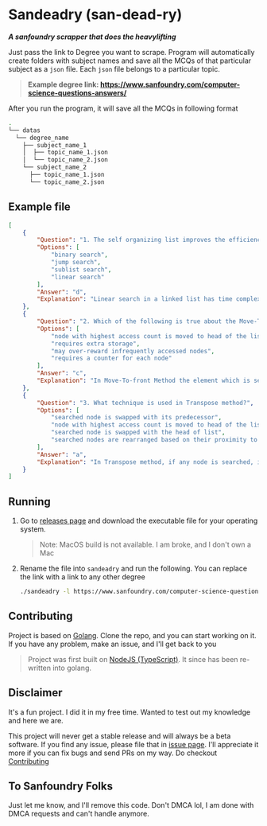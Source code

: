 # Sandeadry (san-dead-ry)
***A sanfoundry scrapper that does the heavylifting***

Just pass the link to Degree you want to scrape. Program will automatically create folders with subject names and save all the MCQs of that particular subject as a `json` file. Each `json` file belongs to a particular topic.

> **Example degree link: https://www.sanfoundry.com/computer-science-questions-answers/**

After you run the program, it will save all the MCQs in following format

```bash
.
└── datas
  └── degree_name
    ├── subject_name_1
    │  ├── topic_name_1.json
    │  └── topic_name_2.json
    └── subject_name_2
      ├── topic_name_1.json
      └── topic_name_2.json
```

## Example file

```json
[
    {
        "Question": "1. The self organizing list improves the efficiency of _______",
        "Options": [
            "binary search",
            "jump search",
            "sublist search",
            "linear search"
        ],
        "Answer": "d",
        "Explanation": "Linear search in a linked list has time complexity O(n). To improve the efficiency of the linear search the self organizing list is used. A self-organizing list improves the efficiency of linear search by moving more frequently accessed elements towards the head of the list."
    },
    {
        "Question": "2. Which of the following is true about the Move-To-Front Method for rearranging nodes?",
        "Options": [
            "node with highest access count is moved to head of the list",
            "requires extra storage",
            "may over-reward infrequently accessed nodes",
            "requires a counter for each node"
        ],
        "Answer": "c",
        "Explanation": "In Move-To-front Method the element which is searched is moved to the head of the list. And if a node is searched even once, it is moved to the head of the list and given maximum priority even if it is not going to be accessed frequently in the future. Such a situation is referred to as over-rewarding."
    },
    {
        "Question": "3. What technique is used in Transpose method?",
        "Options": [
            "searched node is swapped with its predecessor",
            "node with highest access count is moved to head of the list",
            "searched node is swapped with the head of list",
            "searched nodes are rearranged based on their proximity to the head node"
        ],
        "Answer": "a",
        "Explanation": "In Transpose method, if any node is searched, it is swapped with the node in front unless it is the head of the list. So, in Transpose method searched node is swapped with its predecessor."
    }
]
```

## Running

1. Go to [releases page](https://github.com/smartclash/Sandeadry/releases) and download the executable file for your operating system.
    > Note: MacOS build is not available. I am broke, and I don't own a Mac

2. Rename the file into `sandeadry` and run the following. You can replace the link with a link to any other degree
    ```bash
    ./sandeadry -l https://www.sanfoundry.com/computer-science-questions-answers/
    ```

## Contributing

Project is based on [Golang](https://golang.org/). Clone the repo, and you can start working on it. If you have any problem, make an issue, and I'll get back to you

> Project was first built on [NodeJS (TypeScript)](https://github.com/smartclash/Sandeadry/tree/nodejs). It since has been re-written into golang.

## Disclaimer

It's a fun project. I did it in my free time. Wanted to test out my knowledge and here we are.

This project will never get a stable release and will always be a beta software. If you find any issue, please file that in [issue page](https://github.com/smartclash/Sandeadry/issues).
I'll appreciate it more if you can fix bugs and send PRs on my way. Do checkout [Contributing](#Contributing)

## To Sanfoundry Folks

Just let me know, and I'll remove this code. Don't DMCA lol, I am done with DMCA requests and can't handle anymore.
